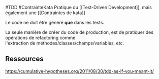 #TDD  #ContrainteKata 
Pratique du [[Test-Driven Development]], mais également une [[Contraintes de kata]]

Le code ne doit être généré **que** dans les tests.  
  
La seule manière de créer du code de production, est de pratiquer des opérations de refactoring comme  
l'extraction de méthodes/classes/champs/variables, etc.
## Ressources 
https://cumulative-hypotheses.org/2011/08/30/tdd-as-if-you-meant-it/